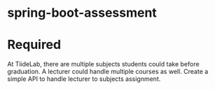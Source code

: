 # spring-boot-assessment

# Required
At TiideLab, there are multiple subjects students could take before graduation. A lecturer could handle multiple courses as well.
Create a simple API to handle lecturer to subjects assignment.
